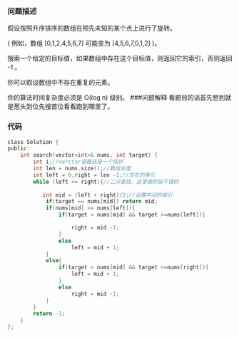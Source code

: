 ### 问题描述
假设按照升序排序的数组在预先未知的某个点上进行了旋转。

( 例如，数组 [0,1,2,4,5,6,7] 可能变为 [4,5,6,7,0,1,2] )。

搜索一个给定的目标值，如果数组中存在这个目标值，则返回它的索引，否则返回 -1 。

你可以假设数组中不存在重复的元素。

你的算法时间复杂度必须是 O(log n) 级别。
###问题解释
看题目的话首先想到就是葱头到位先搜首位看看跑到哪里了。
### 代码
```c
class Solution {
public:
    int search(vector<int>& nums, int target) {
        int i;//verctor容器还是一个指针
        int len = nums.size();//数组长度
        int left = 0,right = len -1;//左右的索引
        while (left <= right){//二分查找，这里做的挺不错的
           
           int mid = (left + right)/2;//设置中间的索引
            if(target == nums[mid]) return mid;
            if(nums[mid] >= nums[left]){
                if(target < nums[mid] && target >=nums[left]){

                    right = mid -1;
                }
                else 
                    left = mid + 1;
            }
            else{
                if(target > nums[mid] && target <=nums[right]){
                    left = mid + 1;
                }
                else 
                    right = mid -1;
            }
        }
        return -1;
    }
};
```

